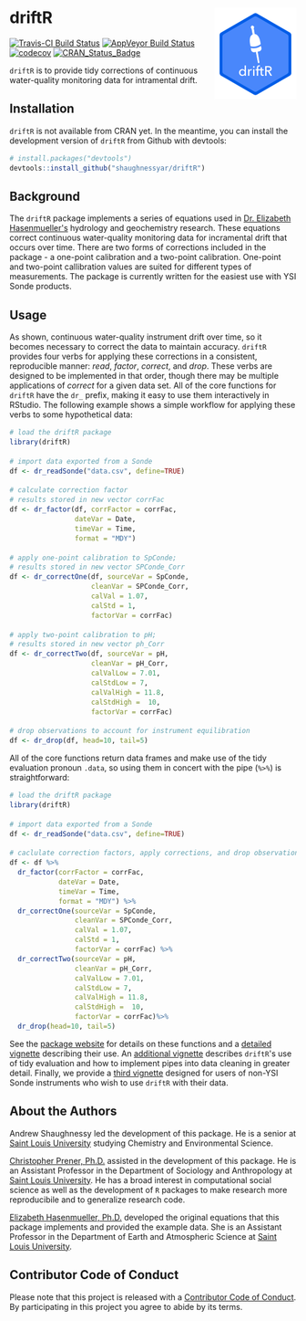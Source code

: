 
<!-- README.md is generated from README.Rmd. Please edit that file -->
driftR <img src="man/figures/logo.png" align="right" />
=======================================================

[![Travis-CI Build Status](https://travis-ci.org/shaughnessyar/driftR.svg?branch=master)](https://travis-ci.org/shaughnessyar/driftR) [![AppVeyor Build Status](https://ci.appveyor.com/api/projects/status/github/shaughnessyar/driftR?branch=master&svg=true)](https://ci.appveyor.com/project/shaughnessyar/driftR) [![codecov](https://codecov.io/gh/shaughnessyar/driftR/branch/master/graph/badge.svg)](https://codecov.io/gh/shaughnessyar/driftR) [![CRAN\_Status\_Badge](http://www.r-pkg.org/badges/version/driftR)](https://cran.r-project.org/package=driftR)

`driftR` is to provide tidy corrections of continuous water-quality monitoring data for intramental drift.

Installation
------------

`driftR` is not available from CRAN yet. In the meantime, you can install the development version of `driftR` from Github with devtools:

``` r
# install.packages("devtools")
devtools::install_github("shaughnessyar/driftR")
```

Background
----------

The `driftR` package implements a series of equations used in [Dr. Elizabeth Hasenmueller's](https://hasenmuellerlab.weebly.com) hydrology and geochemistry research. These equations correct continuous water-quality monitoring data for incramental drift that occurs over time. There are two forms of corrections included in the package - a one-point calibration and a two-point calibration. One-point and two-point callibration values are suited for different types of measurements. The package is currently written for the easiest use with YSI Sonde products.

Usage
-----

As shown, continuous water-quality instrument drift over time, so it becomes necessary to correct the data to maintain accuracy. `driftR` provides four verbs for applying these corrections in a consistent, reproducible manner: *read*, *factor*, *correct*, and *drop*. These verbs are designed to be implemented in that order, though there may be multiple applications of *correct* for a given data set. All of the core functions for `driftR` have the `dr_` prefix, making it easy to use them interactively in RStudio. The following example shows a simple workflow for applying these verbs to some hypothetical data:

``` r
# load the driftR package
library(driftR)

# import data exported from a Sonde 
df <- dr_readSonde("data.csv", define=TRUE)

# calculate correction factor
# results stored in new vector corrFac
df <- dr_factor(df, corrFactor = corrFac, 
                dateVar = Date, 
                timeVar = Time, 
                format = "MDY")

# apply one-point calibration to SpConde;
# results stored in new vector SPConde_Corr
df <- dr_correctOne(df, sourceVar = SpConde, 
                    cleanVar = SPConde_Corr, 
                    calVal = 1.07, 
                    calStd = 1, 
                    factorVar = corrFac)

# apply two-point calibration to pH;
# results stored in new vector ph_Corr
df <- dr_correctTwo(df, sourceVar = pH, 
                    cleanVar = pH_Corr, 
                    calValLow = 7.01, 
                    calStdLow = 7,
                    calValHigh = 11.8, 
                    calStdHigh =  10, 
                    factorVar = corrFac)

# drop observations to account for instrument equilibration
df <- dr_drop(df, head=10, tail=5)
```

All of the core functions return data frames and make use of the tidy evaluation pronoun `.data`, so using them in concert with the pipe (`%>%`) is straightforward:

``` r
# load the driftR package
library(driftR)

# import data exported from a Sonde 
df <- dr_readSonde("data.csv", define=TRUE)

# caclulate correction factors, apply corrections, and drop observations
df <- df %>%
  dr_factor(corrFactor = corrFac, 
            dateVar = Date, 
            timeVar = Time, 
            format = "MDY") %>%
  dr_correctOne(sourceVar = SpConde, 
                cleanVar = SPConde_Corr, 
                calVal = 1.07, 
                calStd = 1, 
                factorVar = corrFac) %>%
  dr_correctTwo(sourceVar = pH, 
                cleanVar = pH_Corr, 
                calValLow = 7.01, 
                calStdLow = 7,
                calValHigh = 11.8, 
                calStdHigh =  10, 
                factorVar = corrFac)%>%
  dr_drop(head=10, tail=5)
```

See the [package website](https://shaughnessyar.github.io/driftR/) for details on these functions and a [detailed vignette](https://shaughnessyar.github.io/driftR/articles/driftR.html) describing their use. An [additional vignette]() describes `driftR`'s use of tidy evaluation and how to implement pipes into data cleaning in greater detail. Finally, we provide a [third vignette]() designed for users of non-YSI Sonde instruments who wish to use `driftR` with their data.

About the Authors
-----------------

Andrew Shaughnessy led the development of this package. He is a senior at [Saint Louis University](https://www.slu.edu) studying Chemistry and Environmental Science.

[Christopher Prener, Ph.D.](https://chris-prener.github.io) assisted in the development of this package. He is an Assistant Professor in the Department of Sociology and Anthropology at [Saint Louis University](https://www.slu.edu). He has a broad interest in computational social science as well as the development of `R` packages to make research more reproducibile and to generalize research code.

[Elizabeth Hasenmueller, Ph.D.](https://hasenmuellerlab.weebly.com) developed the original equations that this package implements and provided the example data. She is an Assistant Professor in the Department of Earth and Atmospheric Science at [Saint Louis University](https://www.slu.edu).

Contributor Code of Conduct
---------------------------

Please note that this project is released with a [Contributor Code of Conduct](https://github.com/shaughnessyar/driftR/blob/master/CONDUCT.md). By participating in this project you agree to abide by its terms.

